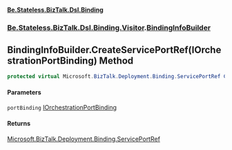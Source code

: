 #### [Be.Stateless.BizTalk.Dsl.Binding](README.md 'README')
### [Be.Stateless.BizTalk.Dsl.Binding.Visitor](Be.Stateless.BizTalk.Dsl.Binding.Visitor.md 'Be.Stateless.BizTalk.Dsl.Binding.Visitor').[BindingInfoBuilder](BindingInfoBuilder.md 'Be.Stateless.BizTalk.Dsl.Binding.Visitor.BindingInfoBuilder')

## BindingInfoBuilder.CreateServicePortRef(IOrchestrationPortBinding) Method

```csharp
protected virtual Microsoft.BizTalk.Deployment.Binding.ServicePortRef CreateServicePortRef(Be.Stateless.BizTalk.Dsl.Binding.IOrchestrationPortBinding portBinding);
```
#### Parameters

<a name='Be.Stateless.BizTalk.Dsl.Binding.Visitor.BindingInfoBuilder.CreateServicePortRef(Be.Stateless.BizTalk.Dsl.Binding.IOrchestrationPortBinding).portBinding'></a>

`portBinding` [IOrchestrationPortBinding](IOrchestrationPortBinding.md 'Be.Stateless.BizTalk.Dsl.Binding.IOrchestrationPortBinding')

#### Returns
[Microsoft.BizTalk.Deployment.Binding.ServicePortRef](https://docs.microsoft.com/en-us/dotnet/api/Microsoft.BizTalk.Deployment.Binding.ServicePortRef 'Microsoft.BizTalk.Deployment.Binding.ServicePortRef')